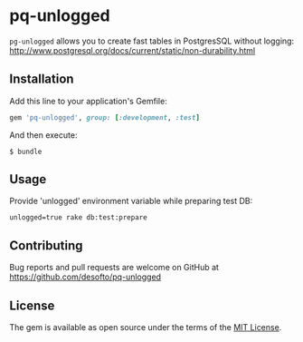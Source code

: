 # pq-unlogged

`pg-unlogged` allows you to create fast tables in PostgresSQL without logging: http://www.postgresql.org/docs/current/static/non-durability.html

## Installation

Add this line to your application's Gemfile:

```ruby
gem 'pq-unlogged', group: [:development, :test]
```

And then execute:

    $ bundle

## Usage

Provide 'unlogged' environment variable while preparing test DB:

```
unlogged=true rake db:test:prepare
```

## Contributing

Bug reports and pull requests are welcome on GitHub at https://github.com/desofto/pq-unlogged


## License

The gem is available as open source under the terms of the [MIT License](http://opensource.org/licenses/MIT).

